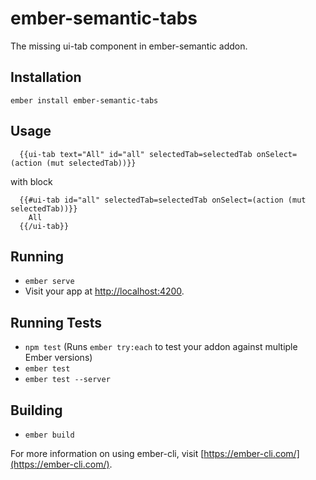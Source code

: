 # ember-semantic-tabs

The missing ui-tab component in ember-semantic addon.

## Installation

  `ember install ember-semantic-tabs`

## Usage

```
  {{ui-tab text="All" id="all" selectedTab=selectedTab onSelect=(action (mut selectedTab))}}
```

with block

```
  {{#ui-tab id="all" selectedTab=selectedTab onSelect=(action (mut selectedTab))}}
    All
  {{/ui-tab}}
```

## Running

* `ember serve`
* Visit your app at [http://localhost:4200](http://localhost:4200).

## Running Tests

* `npm test` (Runs `ember try:each` to test your addon against multiple Ember versions)
* `ember test`
* `ember test --server`

## Building

* `ember build`

For more information on using ember-cli, visit [https://ember-cli.com/](https://ember-cli.com/).
